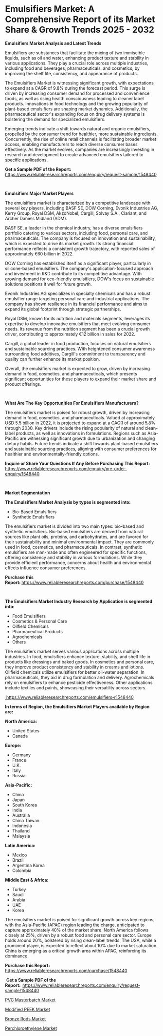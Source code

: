 <p><h1>Emulsifiers Market: A Comprehensive Report of its Market Share & Growth Trends 2025 - 2032</h1></p><p><strong>Emulsifiers Market Analysis and Latest Trends</strong></p>
<p><p>Emulsifiers are substances that facilitate the mixing of two immiscible liquids, such as oil and water, enhancing product texture and stability in various applications. They play a crucial role across multiple industries, including food and beverages, pharmaceuticals, and cosmetics, by improving the shelf life, consistency, and appearance of products.</p><p>The Emulsifiers Market is witnessing significant growth, with expectations to expand at a CAGR of 9.8% during the forecast period. This surge is driven by increasing consumer demand for processed and convenience foods, as well as rising health consciousness leading to cleaner label products. Innovations in food technology and the growing popularity of plant-based emulsifiers are shaping market dynamics. Additionally, the pharmaceutical sector's expanding focus on drug delivery systems is bolstering the demand for specialized emulsifiers.</p><p>Emerging trends indicate a shift towards natural and organic emulsifiers, propelled by the consumer trend for healthier, more sustainable ingredients. Concurrently, the rise of online retail channels is facilitating broader market access, enabling manufacturers to reach diverse consumer bases effectively. As the market evolves, companies are increasingly investing in research and development to create advanced emulsifiers tailored to specific applications.</p></p>
<p><strong>Get a Sample PDF of the Report:&nbsp;</strong> <a href="https://www.reliableresearchreports.com/enquiry/request-sample/1548440?utm_campaign=116&utm_medium=2&utm_source=Github&utm_content=ia&utm_term=01042025&utm_id=emulsifiers">https://www.reliableresearchreports.com/enquiry/request-sample/1548440</a></p>
<p>&nbsp;</p>
<p><strong>Emulsifiers Major Market Players</strong></p>
<p><p>The emulsifiers market is characterized by a competitive landscape with several key players, including BASF SE, DOW Corning, Evonik Industries AG, Kerry Group, Royal DSM, AkzoNobel, Cargill, Solvay S.A., Clariant, and Archer Daniels Midland (ADM). </p><p>BASF SE, a leader in the chemical industry, has a diverse emulsifiers portfolio catering to various sectors, including food, personal care, and pharmaceuticals. The company is focused on innovation and sustainability, which is expected to drive its market growth. Its strong financial performance reflects a consistent growth trajectory, with reported sales of approximately €60 billion in 2022.</p><p>DOW Corning has established itself as a significant player, particularly in silicone-based emulsifiers. The company's application-focused approach and investment in R&D contribute to its competitive advantage. With growing demand for eco-friendly emulsifiers, DOW's focus on sustainable solutions positions it well for future growth.</p><p>Evonik Industries AG specializes in specialty chemicals and has a robust emulsifier range targeting personal care and industrial applications. The company has shown resilience in its financial performance and aims to expand its global footprint through strategic partnerships.</p><p>Royal DSM, known for its nutrition and materials segments, leverages its expertise to develop innovative emulsifiers that meet evolving consumer needs. Its revenue from the nutrition segment has been a crucial growth driver, contributing to approximately €12 billion in sales for 2022.</p><p>Cargill, a global leader in food production, focuses on natural emulsifiers and sustainable sourcing practices. With heightened consumer awareness surrounding food additives, Cargill's commitment to transparency and quality can further enhance its market position.</p><p>Overall, the emulsifiers market is expected to grow, driven by increasing demand in food, cosmetics, and pharmaceuticals, which presents significant opportunities for these players to expand their market share and product offerings.</p></p>
<p>&nbsp;</p>
<p><strong>What Are The Key Opportunities For Emulsifiers Manufacturers?</strong></p>
<p><p>The emulsifiers market is poised for robust growth, driven by increasing demand in food, cosmetics, and pharmaceuticals. Valued at approximately USD 5.5 billion in 2022, it is projected to expand at a CAGR of around 5.8% through 2030. Key drivers include the rising popularity of natural and clean-label products, as well as innovations in formulations. Regions such as Asia-Pacific are witnessing significant growth due to urbanization and changing dietary habits. Future trends indicate a shift towards plant-based emulsifiers and sustainable sourcing practices, aligning with consumer preferences for healthier and environmentally-friendly options.</p></p>
<p><strong>Inquire or Share Your Questions If Any Before Purchasing This Report:</strong> <a href="https://www.reliableresearchreports.com/enquiry/pre-order-enquiry/1548440?utm_campaign=116&utm_medium=2&utm_source=Github&utm_content=ia&utm_term=01042025&utm_id=emulsifiers">https://www.reliableresearchreports.com/enquiry/pre-order-enquiry/1548440</a></p>
<p>&nbsp;</p>
<p><strong>Market Segmentation</strong></p>
<p><strong>The Emulsifiers Market Analysis by types is segmented into:</strong></p>
<p><ul><li>Bio-Based Emulsifiers</li><li>Synthetic Emulsifiers</li></ul></p>
<p><p>The emulsifiers market is divided into two main types: bio-based and synthetic emulsifiers. Bio-based emulsifiers are derived from natural sources like plant oils, proteins, and carbohydrates, and are favored for their sustainability and minimal environmental impact. They are commonly used in food, cosmetics, and pharmaceuticals. In contrast, synthetic emulsifiers are man-made and often engineered for specific functions, offering consistency and stability in various formulations. While they provide efficient performance, concerns about health and environmental effects influence consumer preferences.</p></p>
<p><strong>Purchase this Report:&nbsp;</strong><a href="https://www.reliableresearchreports.com/purchase/1548440?utm_campaign=116&utm_medium=2&utm_source=Github&utm_content=ia&utm_term=01042025&utm_id=emulsifiers">https://www.reliableresearchreports.com/purchase/1548440</a></p>
<p>&nbsp;</p>
<p><strong>The Emulsifiers Market Industry Research by Application is segmented into:</strong></p>
<p><ul><li>Food Emulsifiers</li><li>Cosmetics & Personal Care</li><li>Oilfield Chemicals</li><li>Pharmaceutical Products</li><li>Agrochemicals</li><li>Others</li></ul></p>
<p><p>The emulsifiers market serves various applications across multiple industries. In food, emulsifiers enhance texture, stability, and shelf life in products like dressings and baked goods. In cosmetics and personal care, they improve product consistency and stability in creams and lotions. Oilfield chemicals utilize emulsifiers for better oil-water separation. In pharmaceuticals, they aid in drug formulation and delivery. Agrochemicals rely on emulsifiers to enhance pesticide effectiveness. Other applications include textiles and paints, showcasing their versatility across sectors.</p></p>
<p><a href="https://www.reliableresearchreports.com/emulsifiers-r1548440?utm_campaign=116&utm_medium=2&utm_source=Github&utm_content=ia&utm_term=01042025&utm_id=emulsifiers">&nbsp;https://www.reliableresearchreports.com/emulsifiers-r1548440</a></p>
<p><strong>In terms of Region, the Emulsifiers Market Players available by Region are:</strong></p>
<p>
    <p> <strong> North America: </strong>
        <ul>
            <li>United States</li>
            <li>Canada</li>
        </ul>
        </p> 
    <p> <strong> Europe: </strong>
        <ul>
            <li>Germany</li>
            <li>France</li>
            <li>U.K.</li>
            <li>Italy</li>
            <li>Russia</li>
        </ul>
        </p> 
    <p> <strong> Asia-Pacific: </strong>
        <ul>
            <li>China</li>
            <li>Japan</li>
            <li>South Korea</li>
            <li>India</li>
            <li>Australia</li>
            <li>China Taiwan</li>
            <li>Indonesia</li>
            <li>Thailand</li>
            <li>Malaysia</li>
        </ul>
        </p> 
    <p> <strong> Latin America: </strong>
        <ul>
            <li>Mexico</li>
            <li>Brazil</li>
            <li>Argentina Korea</li>
            <li>Colombia</li>
        </ul>
        </p> 
    <p> <strong> Middle East & Africa: </strong>
        <ul>
            <li>Turkey</li>
            <li>Saudi</li>
            <li>Arabia</li>
            <li>UAE</li>
            <li>Korea</li>
        </ul>
    </p>
    </p>
<p><p>The emulsifiers market is poised for significant growth across key regions, with the Asia-Pacific (APAC) region leading the charge, anticipated to capture approximately 40% of the market share. North America follows closely at 25%, driven by a robust food and personal care sector. Europe holds around 20%, bolstered by rising clean-label trends. The USA, while a prominent player, is expected to reflect about 10% due to market saturation. China is emerging as a critical growth area within APAC, reinforcing its dominance.</p></p>
<p><strong>Purchase this Report: </strong><a href="https://www.reliableresearchreports.com/purchase/1548440?utm_campaign=116&utm_medium=2&utm_source=Github&utm_content=ia&utm_term=01042025&utm_id=emulsifiers">https://www.reliableresearchreports.com/purchase/1548440</a></p>
<p>&nbsp;<strong>Get a Sample PDF of the Report:&nbsp;&nbsp;</strong><a href="https://www.reliableresearchreports.com/enquiry/request-sample/1548440?utm_campaign=116&utm_medium=2&utm_source=Github&utm_content=ia&utm_term=01042025&utm_id=emulsifiers">https://www.reliableresearchreports.com/enquiry/request-sample/1548440</a></p>
<p><strong></strong></p>
<p><p><a href="https://github.com/lateshab69/Market-Research-Report-List-1/blob/main/pvc-masterbatch-market.md?utm_campaign=116&utm_medium=2&utm_source=Github&utm_content=ia&utm_term=01042025&utm_id=emulsifiers">PVC Masterbatch Market</a></p><p><a href="https://github.com/rosalinebhakta48/Market-Research-Report-List-1/blob/main/modified-peek-market.md?utm_campaign=116&utm_medium=2&utm_source=Github&utm_content=ia&utm_term=01042025&utm_id=emulsifiers">Modified PEEK Market</a></p><p><a href="https://github.com/hedbomkrahe/Market-Research-Report-List-1/blob/main/bronze-rods-market.md?utm_campaign=116&utm_medium=2&utm_source=Github&utm_content=ia&utm_term=01042025&utm_id=emulsifiers">Bronze Rods Market</a></p><p><a href="https://github.com/nkbaroga/Market-Research-Report-List-1/blob/main/perchloroethylene-market.md?utm_campaign=116&utm_medium=2&utm_source=Github&utm_content=ia&utm_term=01042025&utm_id=emulsifiers">Perchloroethylene Market</a></p></p>